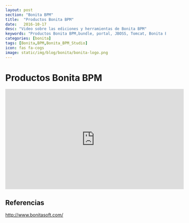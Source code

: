 ```yaml
---
layout: post
section: "Bonita BPM"
title:  "Productos Bonita BPM"
date:   2016-10-17
desc: "Video sobre las ediciones y herramientas de Bonita BPM"
keywords: "Productos Bonita BPM,bundle, portal, JBOSS, Tomcat, Bonita BPM Studio"
categories: [bonita]
tags: [Bonita,BPM,Bonita_BPM_Studio]
icon: fas fa-cogs
image: static/img/blog/bonita/bonita-logo.png
---
```


# Productos Bonita BPM #

<div class="delimitador-multimedia">
    <div class="contenido-multimedia">
        <iframe width="560" height="315" src="https://www.youtube.com/embed/29jevhdg1Jk?list=PLkQrLrDQK4Z3Ncpm1CLbHs0CvqYV1XJXU" frameborder="0" allowfullscreen></iframe>
    </div>
</div>

## Referencias ##

<http://www.bonitasoft.com/>

<!--more-->